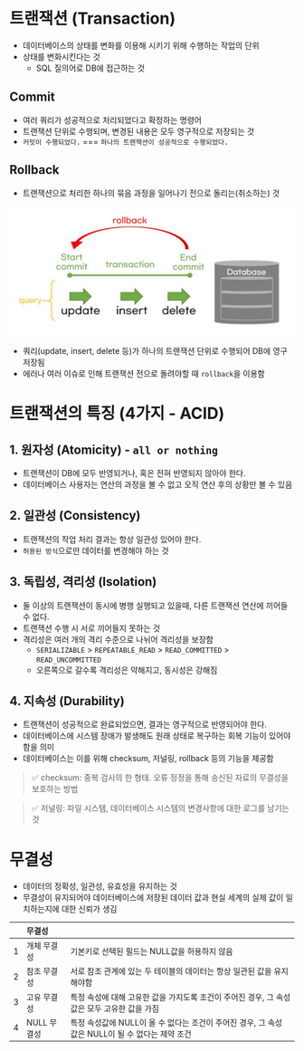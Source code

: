 # 트랜잭션 (Transaction)

- 데이터베이스의 상태를 변화를 이용해 시키기 위해 수행하는 작업의 단위
- 상태를 변화시킨다는 것
  - SQL 질의어로 DB에 접근하는 것

## Commit

- 여러 쿼리가 성공적으로 처리되었다고 확정하는 명령어
- 트랜잭션 단위로 수행되며, 변경된 내용은 모두 영구적으로 저장되는 것
- `커밋이 수행되었다.` === `하나의 트랜잭션이 성공적으로 수행되었다.`

## Rollback

- 트랜잭션으로 처리한 하나의 묶음 과정을 일어나기 전으로 돌리는(취소하는) 것

<img src='./img/transaction_01.JPG'>

- 쿼리(update, insert, delete 등)가 하나의 트랜잭션 단위로 수행되어 DB에 영구저장됨
- 에러나 여러 이슈로 인해 트랜잭션 전으로 돌려야할 때 `rollback`을 이용함

# 트랜잭션의 특징 (4가지 - ACID)

## 1. 원자성 (Atomicity) - `all or nothing`

- 트랜잭션이 DB에 모두 반영되거나, 혹은 전혀 반영되지 않아야 한다.
- 데이터베이스 사용자는 연산의 과정을 볼 수 없고 오직 연산 후의 상황만 볼 수 있음

## 2. 일관성 (Consistency)

- 트랜잭션의 작업 처리 결과는 항상 일관성 있어야 한다.
- `허용된 방식`으로만 데이터를 변경해야 하는 것

## 3. 독립성, 격리성 (Isolation)

- 둘 이상의 트랜잭션이 동시에 병행 실행되고 있을때, 다른 트랜잭션 연산에 끼어들 수 없다.
- 트랜잭션 수행 시 서로 끼어들지 못하는 것
- 격리성은 여러 개의 격리 수준으로 나뉘어 격리성을 보장함
  - `SERIALIZABLE` > `REPEATABLE_READ` > `READ_COMMITTED` > `READ_UNCOMMITTED`
  - 오른쪽으로 갈수록 격리성은 약해지고, 동시성은 강해짐

## 4. 지속성 (Durability)

- 트랜잭션이 성공적으로 완료되었으면, 결과는 영구적으로 반영되어야 한다.
- 데이터베이스에 시스템 장애가 발생해도 원래 상태로 복구하는 회복 기능이 있어야함을 의미
- 데이터베이스는 이를 위해 checksum, 저널링, rollback 등의 기능을 제공함

> ✅ checksum: 중복 검사의 한 형태. 오류 정정을 통해 송신된 자료의 무결성을 보호하는 방법

> ✅ 저널링: 파일 시스템, 데이터베이스 시스템의 변경사항에 대한 로그를 남기는 것

# 무결성

- 데이터의 정확성, 일관성, 유효성을 유지하는 것
- 무결성이 유지되어야 데이터베이스에 저장된 데이터 값과 현실 세계의 실제 값이 일치하는지에 대한 신뢰가 생김

|     | 무결성      |                                                                                                  |
| :-: | :---------- | :----------------------------------------------------------------------------------------------- |
|  1  | 개체 무결성 | 기본키로 선택된 필드는 NULL값을 허용하지 않음                                                    |
|  2  | 참조 무결성 | 서로 참조 관계에 있는 두 테이블의 데이터는 항상 일관된 값을 유지해야함                           |
|  3  | 고유 무결성 | 특정 속성에 대해 고유한 값을 가지도록 조건이 주어진 경우, 그 속성 값은 모두 고유한 값을 가짐     |
|  4  | NULL 무결성 | 특정 속성값에 NULL이 올 수 없다는 조건이 주어진 경우, 그 속성 값은 NULL이 될 수 없다는 제약 조건 |

